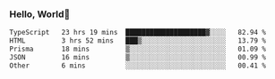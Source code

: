 
### Hello, World🐤

<!--START_SECTION:waka-->

```txt
TypeScript   23 hrs 19 mins  ████████████████████▓░░░░   82.94 %
HTML         3 hrs 52 mins   ███▒░░░░░░░░░░░░░░░░░░░░░   13.79 %
Prisma       18 mins         ▒░░░░░░░░░░░░░░░░░░░░░░░░   01.09 %
JSON         16 mins         ▒░░░░░░░░░░░░░░░░░░░░░░░░   00.99 %
Other        6 mins          ░░░░░░░░░░░░░░░░░░░░░░░░░   00.41 %
```

<!--END_SECTION:waka-->
